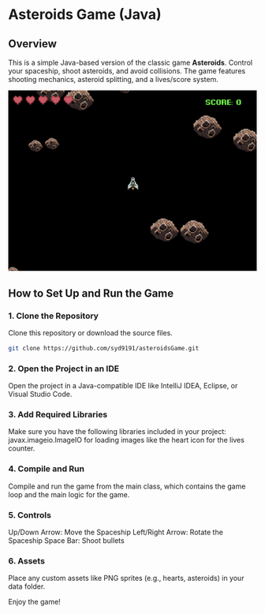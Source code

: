# Asteroids Game (Java)

## Overview
This is a simple Java-based version of the classic game **Asteroids**. Control your spaceship, shoot asteroids, and avoid collisions. The game features shooting mechanics, asteroid splitting, and a lives/score system.

![image](data/images/asteroids.png)

## How to Set Up and Run the Game

### 1. Clone the Repository
Clone this repository or download the source files.

```bash
git clone https://github.com/syd9191/asteroidsGame.git
```
### 2. Open the Project in an IDE
Open the project in a Java-compatible IDE like IntelliJ IDEA, Eclipse, or Visual Studio Code.

### 3. Add Required Libraries
Make sure you have the following libraries included in your project:
javax.imageio.ImageIO for loading images like the heart icon for the lives counter.

### 4. Compile and Run
Compile and run the game from the main class, which contains the game loop and the main logic for the game.

### 5. Controls
Up/Down Arrow: Move the Spaceship
Left/Right Arrow: Rotate the Spaceship
Space Bar: Shoot bullets

### 6. Assets
Place any custom assets like PNG sprites (e.g., hearts, asteroids) in your data folder.

Enjoy the game!
